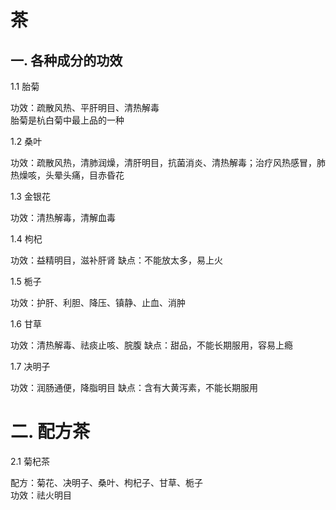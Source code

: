 <!-- 2017/9/23 -->

# 茶

## 一. 各种成分的功效

1.1 胎菊

功效：疏散风热、平肝明目、清热解毒</br>
胎菊是杭白菊中最上品的一种

1.2 桑叶

功效：疏散风热，清肺润燥，清肝明目，抗菌消炎、清热解毒；治疗风热感冒，肺热燥咳，头晕头痛，目赤昏花

1.3 金银花

功效：清热解毒，清解血毒

1.4 枸杞

功效：益精明目，滋补肝肾
缺点：不能放太多，易上火

1.5 栀子

功效：护肝、利胆、降压、镇静、止血、消肿

1.6 甘草

功效：清热解毒、祛痰止咳、脘腹
缺点：甜品，不能长期服用，容易上瘾

1.7 决明子

功效：润肠通便，降脂明目
缺点：含有大黄泻素，不能长期服用

# 二. 配方茶

2.1 菊杞茶

配方：菊花、决明子、桑叶、枸杞子、甘草、栀子</br>
功效：祛火明目
